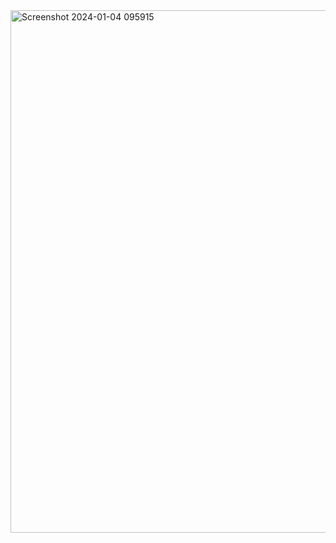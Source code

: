 <img width="836" alt="Screenshot 2024-01-04 095915" src="https://github.com/andersonandreas/lab3_Api/assets/117364102/86c3ab84-ad26-4f8a-be31-ec8f9748f1f6">

